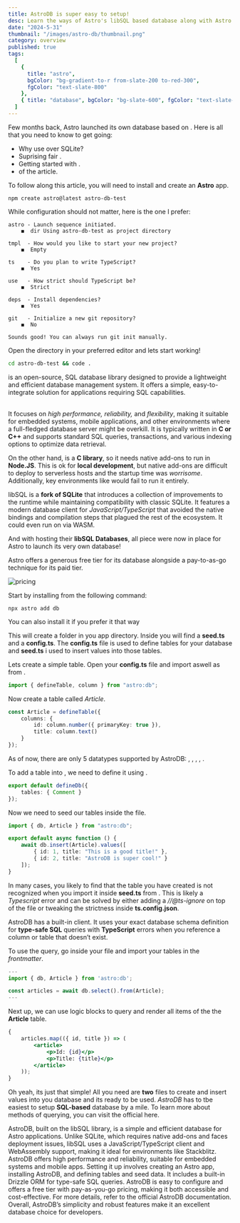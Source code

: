 ```yaml
---
title: AstroDB is super easy to setup!
desc: Learn the ways of Astro's libSQL based database along with Astro Studio.
date: "2024-5-31"
thumbnail: "/images/astro-db/thumbnail.png"
category: overview
published: true
tags:
  [
    {
      title: "astro",
      bgColor: "bg-gradient-to-r from-slate-200 to-red-300",
      fgColor: "text-slate-800"
    },
    { title: "database", bgColor: "bg-slate-600", fgColor: "text-slate-200" }
  ]
---
```


<script>
  import Link from "../../components/custom/link.svelte"
  import Headings from "../../components/custom/headings.svelte"
  import CodeSpan from "../../components/custom/codespan.svelte"
  import Warning from "../../components/custom/warning.svelte"
  import Success from "../../components/custom/success.svelte"
  import Info from "../../components/custom/info.svelte"
  import Summary from "../../components/custom/summary.svelte"
  import Error from "../../components/custom/error.svelte"
  import TopButton from "../../components/shared/scroll-to-top.svelte"
</script>

<TopButton />

<Headings title="Astro now has its own database" />

Few months back, Astro launched its own database based on <Link title="Turso" url="https://turso.tech/" />. Here is all that you need to know to get going:

- Why use <Link title="libSQL" url="#libsql" /> over SQLite?
- Suprising fair <Link title="Pricing" url="#pricing" />.
- Getting started with <Link title="AstroDB" url="#astrodb" />.
- <Link url="#summary" title="Summary" /> of the article.

<Headings title="initializing astro app" />

To follow along this article, you will need to install and create an **Astro** app.

```shell
npm create astro@latest astro-db-test
```

While configuration should not matter, here is the one I prefer:

```text
astro - Launch sequence initiated.
    ◼  dir Using astro-db-test as project directory

tmpl  - How would you like to start your new project?
    ◼  Empty

ts    - Do you plan to write TypeScript?
    ◼  Yes

use   - How strict should TypeScript be?
    ◼  Strict

deps  - Install dependencies?
    ◼  Yes

git   - Initialize a new git repository?
    ◼  No

Sounds good! You can always run git init manually.
```

<div id="libsql">
Open the directory in your preferred editor and lets start working!
</div>

```bash
cd astro-db-test && code .
```

<Headings title="What is libSQL and why did Astro choose it?" />

<Link url="https://turso.tech/libsql" title="libSQL" /> is an open-source, SQL database library designed to provide a lightweight and efficient database management system. It offers a simple, easy-to-integrate solution for applications requiring SQL capabilities. 
<br /><br />

It focuses on _high performance, reliability,_ and _flexibility_, making it suitable for embedded systems, mobile applications, and other environments where a full-fledged database server might be overkill. It is typically written in **C or C++** and supports standard SQL queries, transactions, and various indexing options to optimize data retrieval.
<br />

On the other hand, <Link title="SQLite" url="https://www.sqlite.org/" /> is a **C library**, so it needs native add-ons to run in **Node.JS**. This is ok for **local development**, but native add-ons are difficult to deploy to serverless hosts and the startup time was _worrisome_. Additionally, key environments like <Link title="Stackblitz" url="https://stackblitz.com/" /> would fail to run it entirely.
<br />

libSQL is a **fork of SQLite** that introduces a collection of improvements to the runtime while maintaining compatibility with classic SQLite. It features a modern database client for _JavaScript/TypeScript_ that avoided the native bindings and compilation steps that plagued the rest of the ecosystem. It could even run on <Link title="Stackblitz" url="https://stackblitz.com/" /> via WASM.
<br />

And with <Link id="pricing" title="Turso" url="https://turso.tech/" /> hosting their **libSQL Databases**, all piece were now in place for Astro to launch its very own database!

<Headings title="use Astrodb for free (No Credit Card!)" />

Astro offers a generous free tier for its database alongside a pay-to-as-go technique for its paid tier.

<div class="my-10">

![pricing](/images/astro-db/pricing.png)

</div>

<Headings title="getting started with astrodb"  id="astrodb" />

Start by installing <CodeSpan title="astro-db" /> from the following command:

```shell
npx astro add db
```

<Info>You can also install it <Link title="manually" url="https://docs.astro.build/en/guides/integrations-guide/db/#manual-installation" /> if you prefer it that way</Info>

This will create a <CodeSpan title="db" /> folder in you app directory. Inside you will find a **seed.ts** and a **config.ts**. The **config.ts** file is used to define tables for your database and **seed.ts** i used to insert values into those tables.
<br />

Lets create a simple table. Open your **config.ts** file and import <CodeSpan title="defineTable" /> aswell as <CodeSpan title="column" /> from <CodeSpan title="astro:db" />.

```ts
import { defineTable, column } from "astro:db";
```

Now create a table called _Article_.

```ts
const Article = defineTable({
	columns: {
		id: column.number({ primaryKey: true }),
		title: column.text()
	}
});
```

<Info>

As of now, there are only 5 datatypes supported by AstroDB:
<CodeSpan title="column.text()" />, <CodeSpan title="column.number()" />, <CodeSpan title="column.date()" />, <CodeSpan title="column.boolean()" />, <CodeSpan title="column.json()" />.

</Info>

To add a table into <CodeSpan title="astro:db" />, we need to define it using <CodeSpan title="defineDb" />.

```ts
export default defineDb({
	tables: { Comment }
});
```

Now we need to seed our tables inside the <CodeSpan title="seed.ts" /> file.

```ts
import { db, Article } from "astro:db";

export default async function () {
	await db.insert(Article).values([
		{ id: 1, title: "This is a good title!" },
		{ id: 2, title: "AstroDB is super cool!" }
	]);
}
```

<Error>

In many cases, you likely to find that the table you have created is not recognized when you import it inside **seed.ts** from <CodeSpan title="astro:db" />. This is likely a _Typescript_ error and can be solved by either adding a _//@ts-ignore_ on top of the file or tweaking the strictness inside **ts.config.json**.

</Error>

<Headings title="Query your database" />

AstroDB has a built-in <Link title="Drizzle ORM" url="https://orm.drizzle.team/" /> client. It uses your exact database schema definition for **type-safe SQL** queries with **TypeScript** errors when you reference a column or table that doesn’t exist.
<br />

To use the <CodeSpan title="SELECT" /> query, go inside your <CodeSpan title="src/pages/index.astro" /> file and import your tables in the _frontmatter_.

```ts
---
import { db, Article } from 'astro:db';

const articles = await db.select().from(Article);
---
```

Next up, we can use logic blocks to query and render all items of the the **Article** table.

```jsx
{
	articles.map(({ id, title }) => (
		<article>
			<p>Id: {id}</p>
			<p>Title: {title}</p>
		</article>
	));
}
```

<Success id="summary">

Oh yeah, its just that simple! All you need are **two** files to create and insert values into you database and its ready to be used. _AstroDB_ has to tbe easiest to setup **SQL-based** database by a mile. To learn more about methods of querying, you can visit the official <Link title="documentation" url="https://docs.astro.build/en/guides/astro-db/" /> here.

</Success>

<Summary>

AstroDB, built on the libSQL library, is a simple and efficient database for Astro applications. Unlike SQLite, which requires native add-ons and faces deployment issues, libSQL uses a JavaScript/TypeScript client and WebAssembly support, making it ideal for environments like Stackblitz. AstroDB offers high performance and reliability, suitable for embedded systems and mobile apps. Setting it up involves creating an Astro app, installing AstroDB, and defining tables and seed data. It includes a built-in Drizzle ORM for type-safe SQL queries. AstroDB is easy to configure and offers a free tier with pay-as-you-go pricing, making it both accessible and cost-effective. For more details, refer to the official AstroDB documentation. Overall, AstroDB’s simplicity and robust features make it an excellent database choice for developers.

</Summary>
